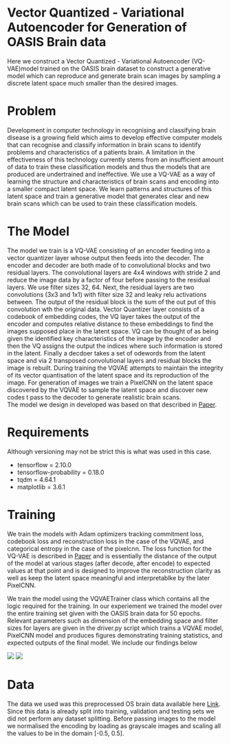 # Vector Quantized - Variational Autoencoder for Generation of OASIS Brain data


Here we construct a Vector Quantized - Variational Autoencoder (VQ-VAE)model trained on the OASIS brain dataset to construct a generative model which can reproduce and generate brain scan images by sampling a discrete latent space much smaller than the desired images.

# Problem
Development in computer technology in recognising and classifying brain disease is a growing field which aims to develop effective computer models that can recognise and classify information in brain scans to identify problems and characteristics of a patients brain. A limitation in the effectiveness of this technology currently stems from an insufficient amount of data to train these classification models and thus the models that are produced are undertrained and ineffective. We use a VQ-VAE as a way of learning the structure and characteristics of brain scans and encoding into a smaller compact latent space. We learn patterns and structures of this latent space and train a generative model that generates clear and new brain scans which can be used to train these classification models. 

# The Model
The model we train is a VQ-VAE consisting of an encoder feeding into a vector quantizer layer whose output then feeds into the decoder. The encoder and decoder are both made of to convolutional blocks and two residual layers. The convolutional layers are 4x4 windows with stride 2 and reduce the image data by a factor of four before passing to the residual layers. We use filter sizes 32, 64. Next, the residual layers are two convolutions (3x3 and 1x1) with filter size 32 and leaky relu activations between. The output of the residual block is the sum of the out put of this convolution wth the original data. Vector Quantizer layer consists of a codebook of embedding codes, the VQ layer takes the output of the encoder and computes relative distance to these embeddings to find the images supposed place in the latent space. VQ can be thought of as being given the identified key characteristics of the image by the encoder and then the VQ assigns the output the indices where such information is stored in the latent. Finally a decdoer takes a set of odewords from the latent space and via 2 transposed convolutional layers and residual blocks the image is rebuilt. During training the VQVAE attempts to maintain the integrity of its vector quantisation of the latent space and its reproduction of the image. 
For generation of images we train a PixelCNN on the latent space discovered by the VQVAE to sample the latent space and discover new codes t pass to the decoder to generate realistic brain scans.  
The model we design in developed was based on that described in [Paper](https://arxiv.org/abs/1711.00937).

# Requirements
Although versioning may not be strict this is what was used in this case.
- tensorflow = 2.10.0
- tensorflow-probability  =  0.18.0 
- tqdm       =               4.64.1
- matplotlib  =              3.6.1
  
# Training
We train the models with Adam optimizers tracking commitment loss, codebook loss and reconstruction loss in the case of the VQVAE, and categorical entropy in the case of the pixelcnn. The loss function for the VQ-VAE is described in [Paper](https://arxiv.org/abs/1711.00937) and is essentially the distance of the output of the model at various stages (after decode, after encode) to expected values at that point and is designed to improve the reconstruction clarity as well as keep the latent space meaningful and interpretablke by the later PixelCNN.
  
  
We train the model using the VQVAETrainer class which contains all the logic required for the training. In our experiement we trained the model over the entire training set given with the OASIS brain data for 50 epochs. Relevant parameters such as dimension of the embedding space and filter sizes for layers are given in the driver.py script which trains a VQVAE model, PixelCNN model and produces figures demonstrating training statistics, and expected outputs of the final model. We include our findings below

![](losses.png)
![](ssim.png)
# Data
The data we used was this preprocessed OS brain data available here [Link](https://cloudstor.aarnet.edu.au/plus/s/tByzSZzvvVh0hZA). Since this data is already split into training, validation and testing sets we did not perform any dataset splitting. Before passing images to the model we normalised the encoding by loading as grayscale images and scaling all the values to be in the domain [-0.5, 0.5]. 
